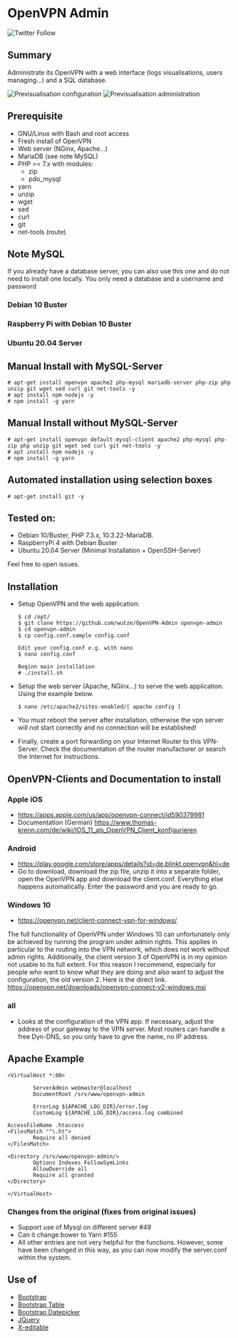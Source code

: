 # OpenVPN Admin
![Twitter Follow](https://img.shields.io/twitter/follow/huwutze?color=blue&label=HuWutze&logo=Twitter&style=plastic)

## Summary
Administrate its OpenVPN with a web interface (logs visualisations, users managing...) and a SQL database.

![Previsualisation configuration](https://lutim.cpy.re/fUq2rxqz)
![Previsualisation administration](https://lutim.cpy.re/wwYMkHcM)


## Prerequisite

  * GNU/Linux with Bash and root access
  * Fresh install of OpenVPN
  * Web server (NGinx, Apache...)
  * MariaDB (see note MySQL)
  * PHP >= 7.x with modules:
    * zip
    * pdo_mysql
  * yarn
  * unzip
  * wget
  * sed
  * curl
  * git
  * net-tools (route)

## Note MySQL
If you already have a database server, you can also use this one and do not need to install one locally. You only need a database and a username and password

### Debian 10 Buster
### Raspberry Pi with Debian 10 Buster
### Ubuntu 20.04 Server

## Manual Install with MySQL-Server
````
# apt-get install openvpn apache2 php-mysql mariadb-server php-zip php unzip git wget sed curl git net-tools -y
# apt install npm nodejs -y
# npm install -g yarn
````

## Manual Install without MySQL-Server
````
# apt-get install openvpn default-mysql-client apache2 php-mysql php-zip php unzip git wget sed curl git net-tools -y
# apt install npm nodejs -y
# npm install -g yarn
````

## Automated installation using selection boxes
````
# apt-get install git -y
````

## Tested on:

  * Debian 10/Buster, PHP 7.3.x, 10.3.22-MariaDB.
  * RaspberryPi 4 with Debian Buster
  * Ubuntu 20.04 Server (Minimal Installation + OpenSSH-Server)

Feel free to open issues.

## Installation

  * Setup OpenVPN and the web application:

        $ cd /opt/
        $ git clone https://github.com/wutze/OpenVPN-Admin openvpn-admin
        $ cd openvpn-admin
        $ cp config.conf.sample config.conf

        Edit your config.conf e.g. with nano
        $ nano config.conf

        Beginn main installation
        # ./install.sh

  * Setup the web server (Apache, NGinx...) to serve the web application. Using the example below.
  
        $ nano /etc/apache2/sites-enabled/[ apache config ]
  
  * You must reboot the server after installation, otherwise the vpn server will not start correctly and no connection will be established!

  * Finally, create a port forwarding on your Internet Router to this VPN-Server. Check the documentation of the router manufacturer or search the Internet for instructions.

## OpenVPN-Clients and Documentation to install
### Apple iOS
  * https://apps.apple.com/us/app/openvpn-connect/id590379981
  * Documentation (German) https://www.thomas-krenn.com/de/wiki/IOS_11_als_OpenVPN_Client_konfigurieren

### Android
  * https://play.google.com/store/apps/details?id=de.blinkt.openvpn&hl=de
  * Go to download, download the zip file, unzip it into a separate folder, open the OpenVPN app and download the client.conf. Everything else happens automatically. Enter the password and you are ready to go.

### Windows 10
  * https://openvpn.net/client-connect-vpn-for-windows/

The full functionality of OpenVPN under Windows 10 can unfortunately only be achieved by running the program under admin rights. This applies in particular to the routing into the VPN network, which does not work without admin rights. Additionally, the client version 3 of OpenVPN is in my opinion not usable to its full extent. For this reason I recommend, especially for people who want to know what they are doing and also want to adjust the configuration, the old version 2. Here is the direct link. https://openvpn.net/downloads/openvpn-connect-v2-windows.msi

### all
  * Looks at the configuration of the VPN app. If necessary, adjust the address of your gateway to the VPN server. Most routers can handle a free Dyn-DNS, so you only have to give the name, no IP address.

## Apache Example
````
<VirtualHost *:80>

        ServerAdmin webmaster@localhost
        DocumentRoot /srv/www/openvpn-admin

        ErrorLog ${APACHE_LOG_DIR}/error.log
        CustomLog ${APACHE_LOG_DIR}/access.log combined

AccessFileName .htaccess
<FilesMatch "^\.ht">
        Require all denied
</FilesMatch>

<Directory /srv/www/openvpn-admin/>
        Options Indexes FollowSymLinks
        AllowOverride all
        Require all granted
</Directory>

</VirtualHost>

````

### Changes from the original (fixes from original issues)
  * Support use of Mysql on different server #49
  * Can it change bower to Yarn #155
  * All other entries are not very helpful for the functions. However, some have been changed in this way, as you can now modify the server.conf within the system.

## Use of

  * [Bootstrap](https://github.com/twbs/bootstrap)
  * [Bootstrap Table](http://bootstrap-table.wenzhixin.net.cn/)
  * [Bootstrap Datepicker](https://github.com/eternicode/bootstrap-datepicker)
  * [JQuery](https://jquery.com/)
  * [X-editable](https://github.com/vitalets/x-editable)
